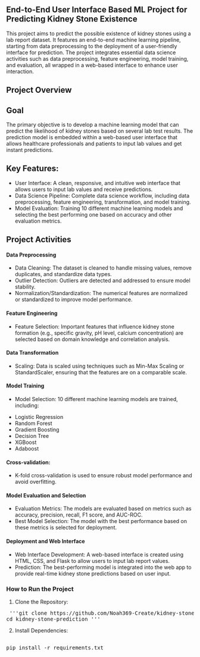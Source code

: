 ## End-to-End User Interface Based ML Project for Predicting Kidney Stone Existence
This project aims to predict the possible existence of kidney stones using a lab report dataset. It features an end-to-end machine learning pipeline, starting from data preprocessing to the deployment of a user-friendly interface for prediction. The project integrates essential data science activities such as data preprocessing, feature engineering, model training, and evaluation, all wrapped in a web-based interface to enhance user interaction.
## Project Overview
## Goal
The primary objective is to develop a machine learning model that can predict the likelihood of kidney stones based on several lab test results. The prediction model is embedded within a web-based user interface that allows healthcare professionals and patients to input lab values and get instant predictions.
## Key Features:
* User Interface: A clean, responsive, and intuitive web interface that allows users to input lab values and receive predictions.
* Data Science Pipeline: Complete data science workflow, including data preprocessing, feature engineering, transformation, and model training.
* Model Evaluation: Training 10 different machine learning models and selecting the best performing one based on accuracy and other evaluation metrics.
## Project Activities
#### Data Preprocessing
* Data Cleaning: The dataset is cleaned to handle missing values, remove duplicates, and standardize data types.
* Outlier Detection: Outliers are detected and addressed to ensure model stability.
* Normalization/Standardization: The numerical features are normalized or standardized to improve model performance.
#### Feature Engineering
* Feature Selection: Important features that influence kidney stone formation (e.g., specific gravity, pH level, calcium concentration) are selected based on domain knowledge and correlation analysis.
#### Data Transformation
* Scaling: Data is scaled using techniques such as Min-Max Scaling or StandardScaler, ensuring that the features are on a comparable scale.

#### Model Training
* Model Selection: 10 different machine learning models are trained, including:
- Logistic Regression
- Random Forest
- Gradient Boosting
- Decision Tree
- XGBoost
- Adaboost
#### Cross-validation: 
- K-fold cross-validation is used to ensure robust model performance and avoid overfitting.
#### Model Evaluation and Selection
- Evaluation Metrics: The models are evaluated based on metrics such as accuracy, precision, recall, F1 score, and AUC-ROC.
- Best Model Selection: The model with the best performance based on these metrics is selected for deployment.
#### Deployment and Web Interface
- Web Interface Development: A web-based interface is created using HTML, CSS, and Flask to allow users to input lab report values.
- Prediction: The best-performing model is integrated into the web app to provide real-time kidney stone predictions based on user input.
### How to Run the Project
1. Clone the Repository:
<pre> '''git clone https://github.com/Noah369-Create/kidney-stone-prediction.git
cd kidney-stone-prediction '''
</pre>
2. Install Dependencies:
<pre> 
pip install -r requirements.txt
</pre>
